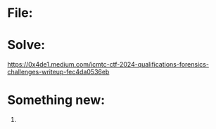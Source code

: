 # File: 


# Solve: 
https://0x4de1.medium.com/icmtc-ctf-2024-qualifications-forensics-challenges-writeup-fec4da0536eb

# Something new:
1) 
